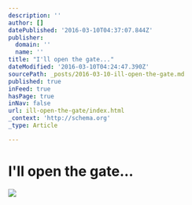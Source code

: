 ```yaml
---
description: ''
author: []
datePublished: '2016-03-10T04:37:07.844Z'
publisher:
  domain: ''
  name: ''
title: "I'll open the gate..."
dateModified: '2016-03-10T04:24:47.390Z'
sourcePath: _posts/2016-03-10-ill-open-the-gate.md
published: true
inFeed: true
hasPage: true
inNav: false
url: ill-open-the-gate/index.html
_context: 'http://schema.org'
_type: Article

---
```

# I'll open the gate...
![](https://the-grid-user-content.s3-us-west-2.amazonaws.com/5c2a37aa-f455-4daa-801e-07816573904b.png)